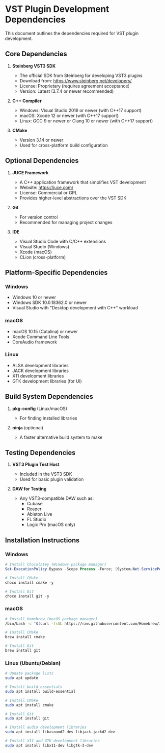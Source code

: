 # VST Plugin Development Dependencies

This document outlines the dependencies required for VST plugin development.

## Core Dependencies

1. **Steinberg VST3 SDK**
   - The official SDK from Steinberg for developing VST3 plugins
   - Download from: https://www.steinberg.net/developers/
   - License: Proprietary (requires agreement acceptance)
   - Version: Latest (3.7.4 or newer recommended)

2. **C++ Compiler**
   - Windows: Visual Studio 2019 or newer (with C++17 support)
   - macOS: Xcode 12 or newer (with C++17 support)
   - Linux: GCC 9 or newer or Clang 10 or newer (with C++17 support)

3. **CMake**
   - Version 3.14 or newer
   - Used for cross-platform build configuration

## Optional Dependencies

1. **JUCE Framework**
   - A C++ application framework that simplifies VST development
   - Website: https://juce.com/
   - License: Commercial or GPL
   - Provides higher-level abstractions over the VST SDK

2. **Git**
   - For version control
   - Recommended for managing project changes

3. **IDE**
   - Visual Studio Code with C/C++ extensions
   - Visual Studio (Windows)
   - Xcode (macOS)
   - CLion (cross-platform)

## Platform-Specific Dependencies

### Windows
- Windows 10 or newer
- Windows SDK 10.0.18362.0 or newer
- Visual Studio with "Desktop development with C++" workload

### macOS
- macOS 10.15 (Catalina) or newer
- Xcode Command Line Tools
- CoreAudio framework

### Linux
- ALSA development libraries
- JACK development libraries
- X11 development libraries
- GTK development libraries (for UI)

## Build System Dependencies

1. **pkg-config** (Linux/macOS)
   - For finding installed libraries

2. **ninja** (optional)
   - A faster alternative build system to make

## Testing Dependencies

1. **VST3 Plugin Test Host**
   - Included in the VST3 SDK
   - Used for basic plugin validation

2. **DAW for Testing**
   - Any VST3-compatible DAW such as:
     - Cubase
     - Reaper
     - Ableton Live
     - FL Studio
     - Logic Pro (macOS only)

## Installation Instructions

### Windows

```powershell
# Install Chocolatey (Windows package manager)
Set-ExecutionPolicy Bypass -Scope Process -Force; [System.Net.ServicePointManager]::SecurityProtocol = [System.Net.ServicePointManager]::SecurityProtocol -bor 3072; iex ((New-Object System.Net.WebClient).DownloadString('https://chocolatey.org/install.ps1'))

# Install CMake
choco install cmake -y

# Install Git
choco install git -y
```

### macOS

```bash
# Install Homebrew (macOS package manager)
/bin/bash -c "$(curl -fsSL https://raw.githubusercontent.com/Homebrew/install/HEAD/install.sh)"

# Install CMake
brew install cmake

# Install Git
brew install git
```

### Linux (Ubuntu/Debian)

```bash
# Update package lists
sudo apt update

# Install build essentials
sudo apt install build-essential

# Install CMake
sudo apt install cmake

# Install Git
sudo apt install git

# Install audio development libraries
sudo apt install libasound2-dev libjack-jackd2-dev

# Install X11 and GTK development libraries
sudo apt install libx11-dev libgtk-3-dev